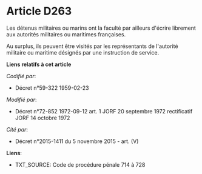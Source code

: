 # Article D263

Les détenus militaires ou marins ont la faculté par ailleurs d'écrire librement aux autorités militaires ou maritimes
françaises.

Au surplus, ils peuvent être visités par les représentants de l'autorité militaire ou maritime désignés par une instruction
de service.

**Liens relatifs à cet article**

_Codifié par_:

  - Décret n°59-322 1959-02-23

_Modifié par_:

  - Décret n°72-852 1972-09-12 art. 1 JORF 20 septembre 1972 rectificatif JORF 14 octobre 1972

_Cité par_:

  - Décret n°2015-1411 du 5 novembre 2015 - art. (V)

**Liens**:

  - TXT_SOURCE: Code de procédure pénale 714 à 728
